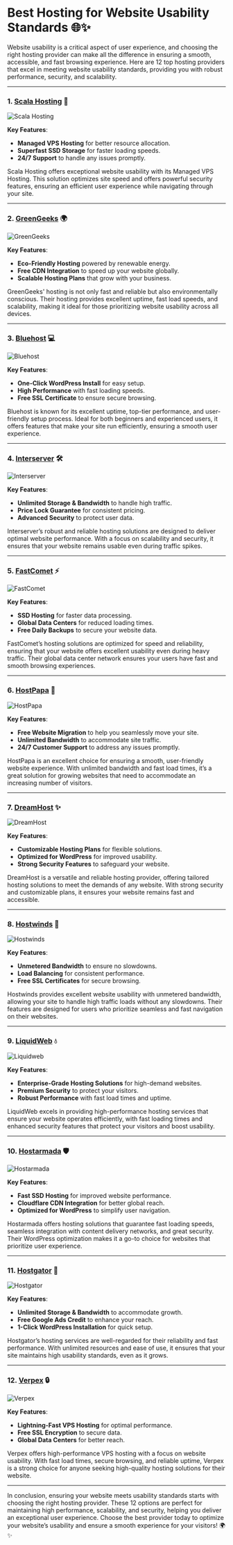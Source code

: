 # Best Hosting for Website Usability Standards 🌐✨

Website usability is a critical aspect of user experience, and choosing the right hosting provider can make all the difference in ensuring a smooth, accessible, and fast browsing experience. Here are 12 top hosting providers that excel in meeting website usability standards, providing you with robust performance, security, and scalability. 

---

### 1. [**Scala Hosting**](https://snipitx.com/scala-jy) 🌟

![Scala Hosting](https://i.imgur.com/uJ5JIK3.png "Scala Web Hosting")

**Key Features**:
- **Managed VPS Hosting** for better resource allocation.
- **Superfast SSD Storage** for faster loading speeds.
- **24/7 Support** to handle any issues promptly.

Scala Hosting offers exceptional website usability with its Managed VPS Hosting. This solution optimizes site speed and offers powerful security features, ensuring an efficient user experience while navigating through your site.

---

### 2. [**GreenGeeks**](https://snipitx.com/greengeeks-jy) 🌍

![GreenGeeks](https://i.imgur.com/eEwuntu.jpg "GreenGeeks Hosting")

**Key Features**:
- **Eco-Friendly Hosting** powered by renewable energy.
- **Free CDN Integration** to speed up your website globally.
- **Scalable Hosting Plans** that grow with your business.

GreenGeeks' hosting is not only fast and reliable but also environmentally conscious. Their hosting provides excellent uptime, fast load speeds, and scalability, making it ideal for those prioritizing website usability across all devices.

---

### 3. [**Bluehost**](https://snipitx.com/bluehost-jy) 💻

![Bluehost](https://i.imgur.com/PasFF9E.jpeg "Bluehost Hosting")

**Key Features**:
- **One-Click WordPress Install** for easy setup.
- **High Performance** with fast loading speeds.
- **Free SSL Certificate** to ensure secure browsing.

Bluehost is known for its excellent uptime, top-tier performance, and user-friendly setup process. Ideal for both beginners and experienced users, it offers features that make your site run efficiently, ensuring a smooth user experience.

---

### 4. [**Interserver**](https://snipitx.com/interserver-jy) 🛠️

![Interserver](https://i.imgur.com/OM5dOEW.jpeg "Interserver Hosting")

**Key Features**:
- **Unlimited Storage & Bandwidth** to handle high traffic.
- **Price Lock Guarantee** for consistent pricing.
- **Advanced Security** to protect user data.

Interserver’s robust and reliable hosting solutions are designed to deliver optimal website performance. With a focus on scalability and security, it ensures that your website remains usable even during traffic spikes.

---

### 5. [**FastComet**](https://snipitx.com/fastcomet-jy) ⚡

![FastComet](https://i.imgur.com/7qgXuWp.png "FastComet Hosting")

**Key Features**:
- **SSD Hosting** for faster data processing.
- **Global Data Centers** for reduced loading times.
- **Free Daily Backups** to secure your website data.

FastComet’s hosting solutions are optimized for speed and reliability, ensuring that your website offers excellent usability even during heavy traffic. Their global data center network ensures your users have fast and smooth browsing experiences.

---

### 6. [**HostPapa**](https://snipitx.com/hostpapa-jy) 🌱

![HostPapa](https://i.imgur.com/ouDTkvl.jpeg "HostPapa Hosting")

**Key Features**:
- **Free Website Migration** to help you seamlessly move your site.
- **Unlimited Bandwidth** to accommodate site traffic.
- **24/7 Customer Support** to address any issues promptly.

HostPapa is an excellent choice for ensuring a smooth, user-friendly website experience. With unlimited bandwidth and fast load times, it’s a great solution for growing websites that need to accommodate an increasing number of visitors.

---

### 7. [**DreamHost**](https://snipitx.com/dreamhost-jy) ✨

![DreamHost](https://i.imgur.com/rXIg8ip.jpeg "DreamHost Hosting")

**Key Features**:
- **Customizable Hosting Plans** for flexible solutions.
- **Optimized for WordPress** for improved usability.
- **Strong Security Features** to safeguard your website.

DreamHost is a versatile and reliable hosting provider, offering tailored hosting solutions to meet the demands of any website. With strong security and customizable plans, it ensures your website remains fast and accessible.

---

### 8. [**Hostwinds**](https://snipitx.com/hostwinds-jy) 💨

![Hostwinds](https://i.imgur.com/53aSNXx.jpeg "Hostwinds Hosting")

**Key Features**:
- **Unmetered Bandwidth** to ensure no slowdowns.
- **Load Balancing** for consistent performance.
- **Free SSL Certificates** for secure browsing.

Hostwinds provides excellent website usability with unmetered bandwidth, allowing your site to handle high traffic loads without any slowdowns. Their features are designed for users who prioritize seamless and fast navigation on their websites.

---

### 9. [**LiquidWeb**](https://snipitx.com/liquidweb-jy) 💧

![Liquidweb](https://i.imgur.com/4IvT9SC.jpeg "Liquidweb Hosting")

**Key Features**:
- **Enterprise-Grade Hosting Solutions** for high-demand websites.
- **Premium Security** to protect your visitors.
- **Robust Performance** with fast load times and uptime.

LiquidWeb excels in providing high-performance hosting services that ensure your website operates efficiently, with fast loading times and enhanced security features that protect your visitors and boost usability.

---

### 10. [**Hostarmada**](https://snipitx.com/hostarmada-jy) 🛡️

![Hostarmada](https://i.imgur.com/KFbdf3o.jpeg "Hostarmada Hosting")

**Key Features**:
- **Fast SSD Hosting** for improved website performance.
- **Cloudflare CDN Integration** for better global reach.
- **Optimized for WordPress** to simplify user navigation.

Hostarmada offers hosting solutions that guarantee fast loading speeds, seamless integration with content delivery networks, and great security. Their WordPress optimization makes it a go-to choice for websites that prioritize user experience.

---

### 11. [**Hostgator**](https://snipitx.com/hostgator-jy) 🐊

![Hostgator](https://i.imgur.com/BcVkH57.jpeg "Hostgator Hosting")

**Key Features**:
- **Unlimited Storage & Bandwidth** to accommodate growth.
- **Free Google Ads Credit** to enhance your reach.
- **1-Click WordPress Installation** for quick setup.

Hostgator’s hosting services are well-regarded for their reliability and fast performance. With unlimited resources and ease of use, it ensures that your site maintains high usability standards, even as it grows.

---

### 12. [**Verpex**](https://snipitx.com/verpex-jy) 🔒

![Verpex](https://i.imgur.com/6x5LhiS.jpeg "Verpex Hosting")

**Key Features**:
- **Lightning-Fast VPS Hosting** for optimal performance.
- **Free SSL Encryption** to secure data.
- **Global Data Centers** for better reach.

Verpex offers high-performance VPS hosting with a focus on website usability. With fast load times, secure browsing, and reliable uptime, Verpex is a strong choice for anyone seeking high-quality hosting solutions for their website.

---

In conclusion, ensuring your website meets usability standards starts with choosing the right hosting provider. These 12 options are perfect for maintaining high performance, scalability, and security, helping you deliver an exceptional user experience. Choose the best provider today to optimize your website’s usability and ensure a smooth experience for your visitors! 🌍✨
